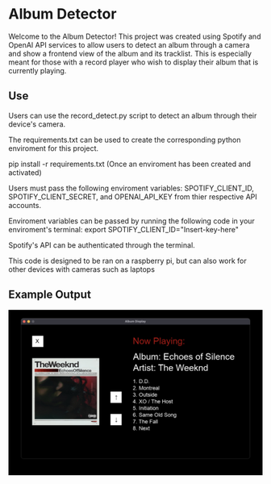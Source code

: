 # Album Detector
Welcome to the Album Detector! This project was created using Spotify and OpenAI API services to allow users to detect an album through a camera and show a frontend view of the album and its tracklist. This is especially meant for those with a record player who wish to display their album that is currently playing.

## Use
Users can use the record_detect.py script to detect an album through their device's camera.

The requirements.txt can be used to create the corresponding python enviroment for this project.

pip install -r requirements.txt (Once an enviroment has been created and activated)

Users must pass the following enviroment variables: SPOTIFY_CLIENT_ID, SPOTIFY_CLIENT_SECRET, and OPENAI_API_KEY from thier respective API accounts.

Enviroment variables can be passed by running the following code in your enviroment's terminal: export SPOTIFY_CLIENT_ID="Insert-key-here"

Spotify's API can be authenticated through the terminal.

This code is designed to be ran on a raspberry pi, but can also work for other devices with cameras such as laptops

## Example Output
![example](example.jpg)
